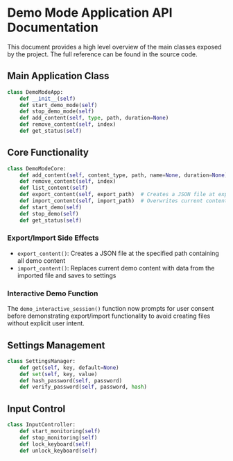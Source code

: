 # Demo Mode Application API Documentation

This document provides a high level overview of the main classes exposed by the project.  The full reference can be found in the source code.

## Main Application Class
```python
class DemoModeApp:
    def __init__(self)
    def start_demo_mode(self)
    def stop_demo_mode(self)
    def add_content(self, type, path, duration=None)
    def remove_content(self, index)
    def get_status(self)
```

## Core Functionality
```python
class DemoModeCore:
    def add_content(self, content_type, path, name=None, duration=None)
    def remove_content(self, index)
    def list_content(self)
    def export_content(self, export_path)  # Creates a JSON file at export_path
    def import_content(self, import_path)  # Overwrites current content with imported data
    def start_demo(self)
    def stop_demo(self)
    def get_status(self)
```

### Export/Import Side Effects
- `export_content()`: Creates a JSON file at the specified path containing all demo content
- `import_content()`: Replaces current demo content with data from the imported file and saves to settings

### Interactive Demo Function
The `demo_interactive_session()` function now prompts for user consent before demonstrating export/import functionality to avoid creating files without explicit user intent.

## Settings Management
```python
class SettingsManager:
    def get(self, key, default=None)
    def set(self, key, value)
    def hash_password(self, password)
    def verify_password(self, password, hash)
```

## Input Control
```python
class InputController:
    def start_monitoring(self)
    def stop_monitoring(self)
    def lock_keyboard(self)
    def unlock_keyboard(self)
```
